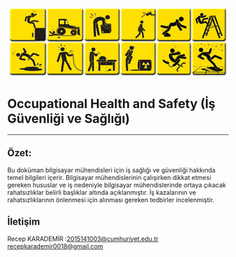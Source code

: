 ﻿![ISG](safetyicons_3.jpg)
# Occupational Health and Safety (İş Güvenliği ve Sağlığı)
____________________________________________________________________________________________________________________________________

Özet:
------------------------------

Bu doküman bilgisayar mühendisleri için iş sağlığı ve güvenliği hakkında temel bilgileri içerir.
Bilgisayar mühendislerinin çalışırken dikkat etmesi gereken hususlar ve iş nedeniyle bilgisayar mühendislerinde ortaya çıkacak rahatsızlıklar belirli başlıklar altında açıklanmıştır.
İş kazalarının ve rahatsızlıklarının önlenmesi için alınması gereken tedbirler incelenmiştir.



İletişim
------------------------------

Recep KARADEMİR :2015141003@cumhuriyet.edu.tr<br>
recepkarademir0018@gmail.com